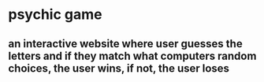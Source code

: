 # psychic game
## an interactive website where user guesses the letters and if they match what computers random choices, the user wins, if not, the user loses
